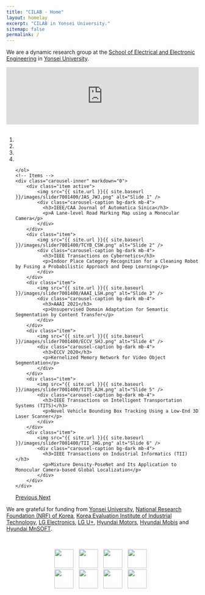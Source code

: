 ```yaml
---
title: "CILAB - Home"
layout: homelay
excerpt: "CILAB in Yonsei University."
sitemap: false
permalink: /
---
```



We are a dynamic research group at the [School of Electrical and Electronic Engineering](https://ee.yonsei.ac.kr/ee_en/index.do) in [Yonsei University](https://ee.yonsei.ac.kr/ee_en/index.do).

<div markdown="0" class="video-container"> 
    <iframe width="100%" src="https://www.youtube.com/embed/nBtD0NP0qrw" frameborder="0" allowfullscreen></iframe>
</div> 
<br/>

<div markdown="0" id="carousel" class="carousel slide" data-ride="carousel" data-interval="5000" data-pause="hover" >
    <!-- Menu -->
    <ol class="carousel-indicators my-4">
        <li data-target="#carousel" data-slide-to="0" class="active"></li>
        <li data-target="#carousel" data-slide-to="1"></li>
        <li data-target="#carousel" data-slide-to="2"></li>
        <li data-target="#carousel" data-slide-to="3"></li>


    </ol>
    <!-- Items -->
    <div class="carousel-inner" markdown="0">
        <div class="item active">
            <img src="{{ site.url }}{{ site.baseurl }}/images/slider7001400/JAS_JWJ.png" alt="Slide 1" />
            <div class="carousel-caption bg-dark mb-4">
              <h3>IEEE/CAA Journal of Automatica Sinica</h3>
              <p>A Lane-level Road Marking Map using a Monocular Camera</p>
            </div>
        </div>
        <div class="item">
            <img src="{{ site.url }}{{ site.baseurl }}/images/slider7001400/TCYB_CSW.png" alt="Slide 2" />
            <div class="carousel-caption bg-dark mb-4">
              <h3>IEEE Transactions on Cybernetics</h3>
              <p>Indoor Place Category Recognition for a Cleaning Robot by Fusing a Probabilistic Approach and Deep Learning</p>
            </div>
        </div>
        <div class="item">
            <img src="{{ site.url }}{{ site.baseurl }}/images/slider7001400/AAAI_LSH.png" alt="Slide 3" />
            <div class="carousel-caption bg-dark mb-4">
              <h3>AAAI 2021</h3>
              <p>Unsupervised Domain Adaptation for Semantic Segmentation by Content Transfer</p>
            </div>
        </div>
        <div class="item">
            <img src="{{ site.url }}{{ site.baseurl }}/images/slider7001400/ECCV_SHJ.png" alt="Slide 4" />
            <div class="carousel-caption bg-dark mb-4">
              <h3>ECCV 2020</h3>
              <p>Kernelized Memory Network for Video Object Segmentation</p>
            </div>
        </div>
        <div class="item">
            <img src="{{ site.url }}{{ site.baseurl }}/images/slider7001400/TITS_AJH.png" alt="Slide 5" />
            <div class="carousel-caption bg-dark mb-4">
              <h3>IEEE Transactions on Intelligent Transportation Systems (TITS)</h3>
              <p>Novel Vehicle Bounding Box Tracking Using a Low-End 3D Laser Scanner</p>
            </div>
        </div>
        <div class="item">
            <img src="{{ site.url }}{{ site.baseurl }}/images/slider7001400/TII_JHG.png" alt="Slide 6" />
            <div class="carousel-caption bg-dark mb-4">
              <h3>IEEE Transactions on Industrial Informatics (TII)</h3>
              <p>Mixture Density-PoseNet and Its Application to Monocular Camera-based Global Localization</p>
            </div>
        </div>
    </div>
  <a class="left carousel-control" href="#carousel" role="button" data-slide="prev">
    <span class="glyphicon glyphicon-chevron-left" aria-hidden="true"></span>
    <span class="sr-only">Previous</span>
  </a>
  <a class="right carousel-control" href="#carousel" role="button" data-slide="next">
    <span class="glyphicon glyphicon-chevron-right" aria-hidden="true"></span>
    <span class="sr-only">Next</span>
  </a>
</div>

We are grateful for funding from [Yonsei University](https://ee.yonsei.ac.kr/ee_en/index.do), [National Research Foundation (NRF) of Korea](https://www.nrf.re.kr/eng/index), [Korea Evaluation Institute of Industrial Technology](https://www.keit.re.kr/eng/), [LG Electronics](https://www.lg.com/us), [LG U+](http://www.uplus.co.kr/com/main/pemain/PeMain.hpi), [Hyundai Motors](https://www.hyundai.com/kr/en/main), [Hyundai Mobis](https://en.mobis.co.kr/main/index.do) and [Hyundai MnSOFT](http://www.hyundai-mnsoft.com/EN/index.mms).
<br/>



<br/>
<div class="container-fluid d-none d-sm-block" style="text-align:center">

  <p><img src="{{ site.url }}{{ site.baseurl }}/images/logopic/logo_yonsei.png" style="height: 50px; margin-right: 10px">
  <img src="{{ site.url }}{{ site.baseurl }}/images/logopic/logo_nrf.jpeg" style="height: 50px; margin-right: 10px">
  <img src="{{ site.url }}{{ site.baseurl }}/images/logopic/logo_keit.jpg" style="height: 50px; margin-right: 10px">
  <img src="{{ site.url }}{{ site.baseurl }}/images/logopic/logo_lge.jpg" style="height: 50px; margin-right: 10px">
  <br>  
  <img src="{{ site.url }}{{ site.baseurl }}/images/logopic/logo_lg_uplus.png" style="height: 50px; margin-right: 10px">
  <img src="{{ site.url }}{{ site.baseurl }}/images/logopic/logo_hyundai_motors.jpg" style="height: 50px; margin-right: 10px">
  <img src="{{ site.url }}{{ site.baseurl }}/images/logopic/logo_hyundai_mobis.jpg" style="height: 50px; margin-right: 10px">
  <img src="{{ site.url }}{{ site.baseurl }}/images/logopic/logo_hyundai_mns.png" style="height: 50px; margin-right: 10px"></p>
</div>
<br/>
